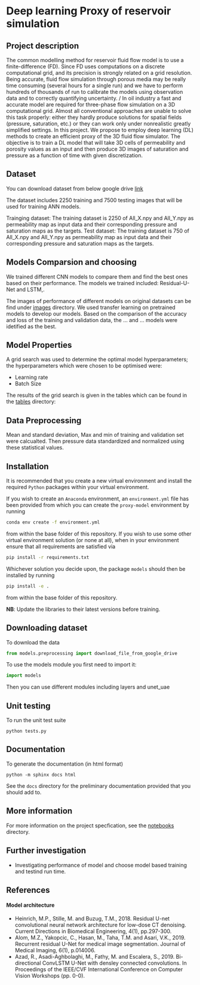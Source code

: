 # Deep learning Proxy of reservoir simulation

## Project description
The common modelling method for reservoir fluid flow model is to use a finite-difference (FD). Since FD uses computations on a discrete computational grid, and its precision is strongly related on a grid resolution. Being accurate, fluid flow simulation through porous media may be really time consuming (several hours for a single run) and we have to perform hundreds of thousands of run to calibrate the models using observation data and to correctly quantifying uncertainty.
/
In oil industry a fast and accurate model are required for three-phase flow simulation on a 3D computational grid. Almost all conventional approaches are unable to solve this task properly: either they hardly produce solutions for spatial fields (pressure, saturation, etc.) or they can work only under nonrealistic greatly simplified settings. In this project. 
We propose to employ deep learning (DL) methods to create an efficient proxy of the 3D fluid flow simulator. The objective is to train a DL model that will take 3D cells of permeability and porosity values as an input and then produce 3D images of saturation and pressure as a function of time with given discretization.

## Dataset
You can download dataset from below google drive [link](https://drive.google.com/drive/folders/16o2DW8kXaXbDh7FrD_63uHNi4N1ffEk0?usp=sharing)

The dataset includes 2250 training and 7500 testing images that will be used for training ANN models.

  Trainging dataset:
    The training dataset is 2250 of All_X.npy and All_Y.npy as permeability map as input data and their corresponding pressure and saturation maps as the targets. 
 Test dataset:
    The training dataset is 750 of All_X.npy and All_Y.npy as permeability map as input data and their corresponding pressure and saturation maps as the targets.

## Models Comparsion and choosing

We trained different CNN models to compare them and find the best ones based on their performance. The models we trained included: Residual-U-Net and LSTM,.

The images of performance of different models on original datasets can be find under [images](https://github.com/acse-srm3018/DeeplearningProxy/tree/main/images) directory. We used transfer learning on pretrained models to develop our models. Based on the comparison of the accuracy and loss of the training and validation data, the ... and ... models were idetified as the best.

## Model Properties 

A grid search was used to determine the optimal model hyperparameters; the hyperparameters which were chosen to be optimised were:
- Learning rate
- Batch Size

The results of the grid search is given in the tables which can be found in the [tables](https://github.com/acse-2020/acse-4-x-ray-classification-inception/tree/main/tables) directory:
        
## Data Preprocessing

Mean and standard deviation, Max and min of training and validation set were calcualted. Then pressure data standardized and normalized using these statistical values.
            

## Installation

It is recommended that you create a new virtual environment and install the required `Python` packages
within your virtual environment.

If you wish to create an `Anaconda` environment, an `environment.yml` file has
been provided from which you can create the `proxy-model` environment
by running
```bash
conda env create -f environment.yml
```
from within the base folder of this repository. If you wish to use some other virtual environment solution (or none at all),
when in your environment ensure that all requirements are satisfied via
```bash
pip install -r requirements.txt
```

Whichever solution you decide upon, the package `models` should then be installed
by running
```bash
pip install -e .
```
from within the base folder of this repository.

**NB**: Update the libraries to their latest versions before training.


## Downloading dataset

To download the data

```python
from models.preprocessing import download_file_from_google_drive
```

To use the models module you first need to import it:

```python
import models
```
Then you can use different modules including layers and unet_uae

## Unit testing

To run the unit test suite
```
python tests.py
```

## Documentation

To generate the documentation (in html format)
```
python -m sphinx docs html
```

See the `docs` directory for the preliminary documentation provided that you should add to.


## More information

For more information on the project specfication, see the [notebooks](https://github.com/acse-srm3018/DeeplearningProxy/tree/main/Notebooks) directory.

## Further investigation

- Investigating performance of model and choose model based training and testind run time.

## References

#### Model architecture

* Heinrich, M.P., Stille, M. and Buzug, T.M., 2018. Residual U-net convolutional neural network architecture for low-dose CT denoising. Current Directions in Biomedical Engineering, 4(1), pp.297-300.
* Alom, M.Z., Yakopcic, C., Hasan, M., Taha, T.M. and Asari, V.K., 2019. Recurrent residual U-Net for medical image segmentation. Journal of Medical Imaging, 6(1), p.014006.
* Azad, R., Asadi-Aghbolaghi, M., Fathy, M. and Escalera, S., 2019. Bi-directional ConvLSTM U-Net with densley connected convolutions. In Proceedings of the IEEE/CVF International Conference on Computer Vision Workshops (pp. 0-0).

